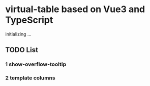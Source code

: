 # virtual-table based on Vue3 and TypeScript

initializing ...

## TODO List

### 1 show-overflow-tooltip

### 2 template columns
